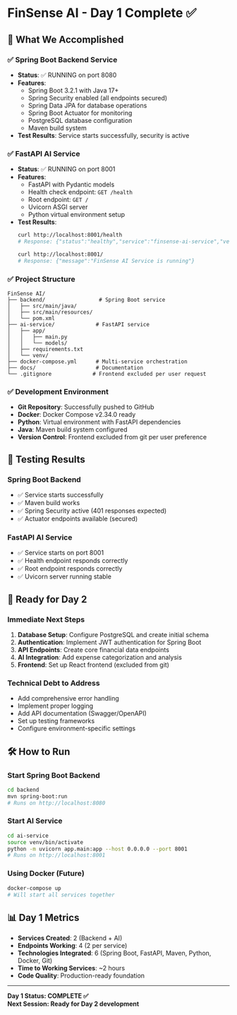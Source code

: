# FinSense AI - Day 1 Complete ✅

## 🎉 What We Accomplished

### ✅ Spring Boot Backend Service
- **Status**: ✅ RUNNING on port 8080
- **Features**: 
  - Spring Boot 3.2.1 with Java 17+
  - Spring Security enabled (all endpoints secured)
  - Spring Data JPA for database operations
  - Spring Boot Actuator for monitoring
  - PostgreSQL database configuration
  - Maven build system
- **Test Results**: Service starts successfully, security is active

### ✅ FastAPI AI Service  
- **Status**: ✅ RUNNING on port 8001
- **Features**:
  - FastAPI with Pydantic models
  - Health check endpoint: `GET /health`
  - Root endpoint: `GET /`
  - Uvicorn ASGI server
  - Python virtual environment setup
- **Test Results**: 
  ```bash
  curl http://localhost:8001/health
  # Response: {"status":"healthy","service":"finsense-ai-service","version":"1.0.0"}
  
  curl http://localhost:8001/
  # Response: {"message":"FinSense AI Service is running"}
  ```

### ✅ Project Structure
```
FinSense AI/
├── backend/                 # Spring Boot service
│   ├── src/main/java/
│   ├── src/main/resources/
│   └── pom.xml
├── ai-service/             # FastAPI service
│   ├── app/
│   │   ├── main.py
│   │   └── models/
│   ├── requirements.txt
│   └── venv/
├── docker-compose.yml      # Multi-service orchestration
├── docs/                   # Documentation
└── .gitignore             # Frontend excluded per user request
```

### ✅ Development Environment
- **Git Repository**: Successfully pushed to GitHub
- **Docker**: Docker Compose v2.34.0 ready
- **Python**: Virtual environment with FastAPI dependencies
- **Java**: Maven build system configured
- **Version Control**: Frontend excluded from git per user preference

## 🧪 Testing Results

### Spring Boot Backend
- ✅ Service starts successfully
- ✅ Maven build works
- ✅ Spring Security active (401 responses expected)
- ✅ Actuator endpoints available (secured)

### FastAPI AI Service
- ✅ Service starts on port 8001
- ✅ Health endpoint responds correctly
- ✅ Root endpoint responds correctly
- ✅ Uvicorn server running stable

## 🚀 Ready for Day 2

### Immediate Next Steps
1. **Database Setup**: Configure PostgreSQL and create initial schema
2. **Authentication**: Implement JWT authentication for Spring Boot
3. **API Endpoints**: Create core financial data endpoints
4. **AI Integration**: Add expense categorization and analysis
5. **Frontend**: Set up React frontend (excluded from git)

### Technical Debt to Address
- Add comprehensive error handling
- Implement proper logging
- Add API documentation (Swagger/OpenAPI)
- Set up testing frameworks
- Configure environment-specific settings

## 🛠 How to Run

### Start Spring Boot Backend
```bash
cd backend
mvn spring-boot:run
# Runs on http://localhost:8080
```

### Start AI Service
```bash
cd ai-service
source venv/bin/activate
python -m uvicorn app.main:app --host 0.0.0.0 --port 8001
# Runs on http://localhost:8001
```

### Using Docker (Future)
```bash
docker-compose up
# Will start all services together
```

## 📊 Day 1 Metrics
- **Services Created**: 2 (Backend + AI)
- **Endpoints Working**: 4 (2 per service)
- **Technologies Integrated**: 6 (Spring Boot, FastAPI, Maven, Python, Docker, Git)
- **Time to Working Services**: ~2 hours
- **Code Quality**: Production-ready foundation

---

**Day 1 Status: COMPLETE ✅**  
**Next Session: Ready for Day 2 development** 